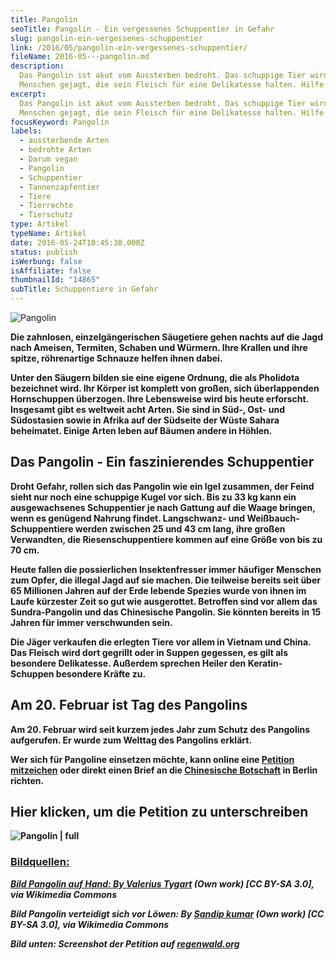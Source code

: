 ```yaml
---
title: Pangolin
seoTitle: Pangolin - Ein vergessenes Schuppentier in Gefahr
slug: pangolin-ein-vergessenes-schuppentier
link: /2016/05/pangolin-ein-vergessenes-schuppentier/
fileName: 2016-05---pangolin.md
description:
  Das Pangolin ist akut vom Aussterben bedroht. Das schuppige Tier wird von
  Menschen gejagt, die sein Fleisch für eine Delikatesse halten. Hilfe muss her.
excerpt:
  Das Pangolin ist akut vom Aussterben bedroht. Das schuppige Tier wird von
  Menschen gejagt, die sein Fleisch für eine Delikatesse halten. Hilfe muss her.
focusKeyword: Pangolin
labels:
  - aussterbende Arten
  - bedrohte Arten
  - Darum vegan
  - Pangolin
  - Schuppentier
  - Tannenzapfentier
  - Tiere
  - Tierrechte
  - Tierschutz
type: Artikel
typeName: Artikel
date: 2016-05-24T10:45:38.000Z
status: publish
isWerbung: false
isAffiliate: false
thumbnailId: "14865"
subTitle: Schuppentiere in Gefahr
---
```


![Pangolin](http://cardamonchai.com/wp-content/uploads/2016/05/512px-Tree_Pangolin.jpg)

<strong>

Die zahnlosen, einzelgängerischen Säugetiere gehen nachts auf die Jagd nach
Ameisen, Termiten, Schaben und Würmern. Ihre Krallen und ihre spitze,
röhrenartige Schnauze helfen ihnen dabei.

Unter den Säugern bilden sie eine eigene Ordnung, die als Pholidota bezeichnet
wird. Ihr Körper ist komplett von großen, sich überlappenden Hornschuppen
überzogen. Ihre Lebensweise wird bis heute erforscht. Insgesamt gibt es weltweit
acht Arten. Sie sind in Süd-, Ost- und Südostasien sowie in Afrika auf der
Südseite der Wüste Sahara beheimatet. Einige Arten leben auf Bäumen andere in
Höhlen.

## Das Pangolin - Ein faszinierendes Schuppentier

Droht Gefahr, rollen sich das <strong>Pangolin</strong> wie ein Igel zusammen,
der Feind sieht nur noch eine schuppige Kugel vor sich. Bis zu 33 kg kann ein
ausgewachsenes Schuppentier je nach Gattung auf die Waage bringen, wenn es
genügend Nahrung findet. Langschwanz- und Weißbauch-Schuppentiere werden
zwischen 25 und 43 cm lang, ihre großen Verwandten, die Riesenschuppentiere
kommen auf eine Größe von bis zu 70 cm.

Heute fallen die possierlichen Insektenfresser immer häufiger Menschen zum
Opfer, die illegal Jagd auf sie machen. Die teilweise bereits seit über 65
Millionen Jahren auf der Erde lebende Spezies wurde von ihnen im Laufe kürzester
Zeit so gut wie ausgerottet. Betroffen sind vor allem das Sundra-Pangolin und
das Chinesische Pangolin. Sie könnten bereits in 15 Jahren für immer
verschwunden sein.

Die Jäger verkaufen die erlegten Tiere vor allem in Vietnam und China. Das
Fleisch wird dort gegrillt oder in Suppen gegessen, es gilt als besondere
Delikatesse. Außerdem sprechen Heiler den Keratin-Schuppen besondere Kräfte zu.

## Am 20. Februar ist Tag des Pangolins

Am 20. Februar wird seit kurzem jedes Jahr zum Schutz des Pangolins aufgerufen.
Er wurde zum Welttag des Pangolins erklärt.

Wer sich für Pangoline einsetzen möchte, kann online eine
<a href="https://www.regenwald.org/aktion/963/bitte-unterschreibt-das-pangolin-nicht-essen" target="_blank" rel="noopener">Petition
mitzeichen</a> oder direkt einen Brief an die
<a href="http://www.china-botschaft.de/det/" target="_blank" rel="noopener">Chinesische
Botschaft</a> in Berlin richten.

## Hier klicken, um die Petition zu unterschreiben

![Pangolin | full](http://cardamonchai.com/wp-content/uploads/2016/05/Bildschirmfoto-2016-05-24-um-12.40.59.png)

<a href="https://www.regenwald.org/aktion/963/bitte-unterschreibt-das-pangolin-nicht-essen" target="_blank" rel="noopener">

### Bildquellen:

<em>Bild Pangolin auf Hand: By
<a href="http://creativecommons.org/licenses/by-sa/3.0" target="_blank" rel="noopener">Valerius
Tygart</a> (Own work) [CC BY-SA 3.0], via Wikimedia Commons</em>

<em>Bild Pangolin verteidigt sich vor Löwen: By
<a href="http://creativecommons.org/licenses/by-sa/3.0" target="_blank" rel="noopener">Sandip
kumar</a> (Own work) [CC BY-SA 3.0], via Wikimedia Commons</em>

<em>Bild unten: Screenshot der Petition auf
<a href="https://www.regenwald.org/aktion/963/bitte-unterschreibt-das-pangolin-nicht-essen" target="_blank" rel="noopener">regenwald.org</a></em>
